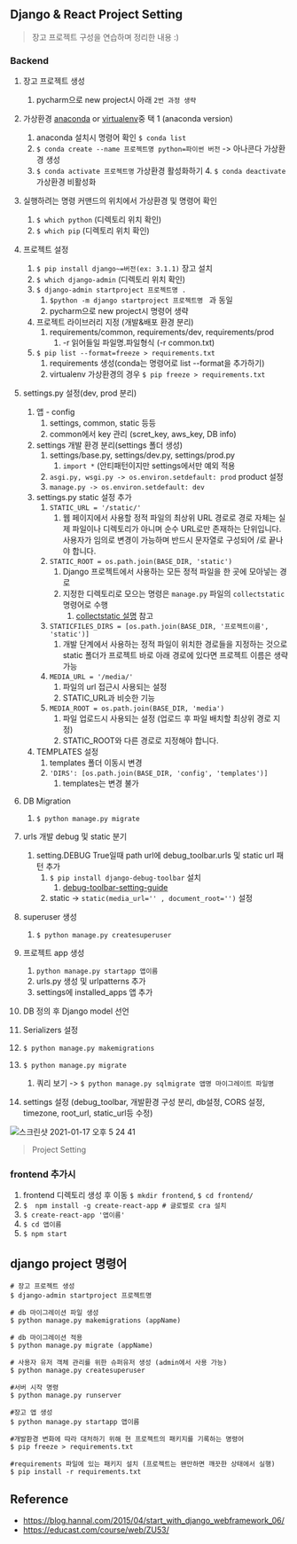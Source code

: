 ## Django & React Project Setting

> 장고 프로젝트 구성을 연습하며 정리한 내용 :)

### Backend

1. 장고 프로젝트 생성
  
   1. pycharm으로 new project시 아래 `2번 과정 생략`
   
2. 가상환경 [anaconda](https://www.anaconda.com/products/individual#Downloads) or [virtualenv](https://live-jh.github.io/posts/dev/django_project_setting/)중 택 1 (anaconda version)
   1. anaconda 설치시 명령어 확인 `$ conda list`
   2. `$ conda create --name 프로젝트명 python=파이썬 버전` -> 아나콘다 가상환경 생성
   3. `$ conda activate 프로젝트명` 가상환경 활성화하기
      4. `$ conda deactivate` 가상환경 비활성화
   
3. 실행하려는 명령 커맨드의 위치에서 가상환경 및 명령어 확인
   1. `$ which python` (디렉토리 위치 확인)
   2. `$ which pip` (디렉토리 위치 확인)
   
4. 프로젝트 설정
   1. `$ pip install django~=버전(ex: 3.1.1)` 장고 설치 
   2. `$ which django-admin` (디렉토리 위치 확인)
   3. `$ django-admin startproject 프로젝트명 .`
      1. `$python -m django startproject 프로젝트명 ` 과 동일
      2. pycharm으로 new project시 명령어 생략
   4. 프로젝트 라이브러리 지정 (개발&배포 환경 분리)
      1. requirements/common, requirements/dev, requirements/prod
         1. -r 읽어들일 파일명.파일형식 (-r common.txt)
   5. `$ pip list --format=freeze > requirements.txt`
      1. requirements 생성(conda는 명령어로 list --format을 추가하기)
      2. virtualenv 가상환경의 경우 `$ pip freeze > requirements.txt`
   
5. settings.py 설정(dev, prod 분리)
   1. 앱 - config
      1. settings, common, static 등등
      2. common에서 key 관리 (scret_key, aws_key, DB info) 
   2. settings 개발 환경 분리(settings 폴더 생성)
      1. settings/base.py, settings/dev.py, settings/prod.py
         1. `import *` (안티패턴이지만 settings에서만 예외 적용
      2. `asgi.py, wsgi.py -> os.environ.setdefault: prod` product 설정
      3. `manage.py -> os.environ.setdefault: dev`
   3. settings.py static 설정 추가
      1. `STATIC_URL = '/static/'`
         1. 웹 페이지에서 사용할 정적 파일의 최상위 URL 경로로 경로 자체는 실제 파일이나 디렉토리가 아니며 순수 URL로만 존재하는 단위입니다. 사용자가 임의로 변경이 가능하며 반드시 문자열로 구성되어 /로 끝나야 합니다.
      2. `STATIC_ROOT = os.path.join(BASE_DIR, 'static')`
         1. Django 프로젝트에서 사용하는 모든 정적 파일을 한 곳에 모아넣는 경로
         2. 지정한 디렉토리로 모으는 명령은 `manage.py` 파일의 `collectstatic` 명령어로 수행
            1. [collectstatic 설명](https://github.com/live-jh/TIL/blob/master/django/django-frontend-base.md) 참고
      3. `STATICFILES_DIRS = [os.path.join(BASE_DIR, '프로젝트이름', 'static')]`
         1.  개발 단계에서 사용하는 정적 파일이 위치한 경로들을 지정하는 것으로 static 폴더가 프로젝트 바로 아래 경로에 있다면 프로젝트 이름은 생략 가능
      4. `MEDIA_URL = '/media/'`
         1. 파일의 url 접근시 사용되는 설정
         2. STATIC_URL과 비슷한 기능
      5. `MEDIA_ROOT = os.path.join(BASE_DIR, 'media')`
         1. 파일 업로드시 사용되는 설정 (업로드 후 파일 배치할 최상위 경로 지정)
         2. STATIC_ROOT와 다른 경로로 지정해야 합니다.
   4. TEMPLATES 설정
      1. templates 폴더 이동시 변경
      2. `'DIRS': [os.path.join(BASE_DIR, 'config', 'templates')]`
         1. templates는 변경 불가
   
6. DB Migration

   1. `$ python manage.py migrate`

7. urls 개발 debug 및 static 분기
   1. setting.DEBUG True일때 path url에 debug_toolbar.urls 및 static url 패턴 추가
      1. `$ pip install django-debug-toolbar` 설치
         1. [debug-toolbar-setting-guide](https://django-debug-toolbar.readthedocs.io/en/latest/installation.html#setting-up-urlconf)
      2. static -> `static(media_url='' , document_root='')` 설정

8. superuser 생성

   1. `$ python manage.py createsuperuser`

9. 프로젝트 app 생성 
   1. `python manage.py startapp 앱이름`
   2. urls.py 생성 및 urlpatterns 추가
   3. settings에 installed_apps 앱 추가

10. DB 정의 후 Django model 선언

11. Serializers 설정

12. `$ python manage.py makemigrations`

13. `$ python manage.py migrate`

    1. 쿼리 보기 -> `$ python manage.py sqlmigrate 앱명 마이그레이트 파일명`

14. settings 설정 (debug_toolbar, 개발환경 구성 분리, db설정,  CORS 설정, timezone, root_url, static_url등 수정)

    



![스크린샷 2021-01-17 오후 5 24 41](https://user-images.githubusercontent.com/48043799/104835323-236e7d80-58e9-11eb-8dcc-f5082b6f8720.png)

> Project Setting

### frontend 추가시

1. frontend 디렉토리 생성 후 이동 `$ mkdir frontend`, `$ cd frontend/`
2. `$  npm install -g create-react-app # 글로벌로 cra 설치`
3. `$ create-react-app '앱이름'`
4. `$ cd 앱이름`
5. `$ npm start`



## django project 명령어

```
# 장고 프로젝트 생성
$ django-admin startproject 프로젝트명

# db 마이그레이션 파일 생성
$ python manage.py makemigrations (appName)

# db 마이그레이션 적용
$ python manage.py migrate (appName)

# 사용자 유저 객체 관리를 위한 슈퍼유저 생성 (admin에서 사용 가능)
$ python manage.py createsuperuser

#서버 시작 명령
$ python manage.py runserver

#장고 앱 생성
$ python manage.py startapp 앱이름

#개발환경 변화에 따라 대처하기 위해 현 프로젝트의 패키지를 기록하는 명령어
$ pip freeze > requirements.txt

#requirements 파일에 있는 패키지 설치 (프로젝트는 왠만하면 깨끗한 상태에서 실행)
$ pip install -r requirements.txt
```



## Reference

- https://blog.hannal.com/2015/04/start_with_django_webframework_06/
- https://educast.com/course/web/ZU53/

